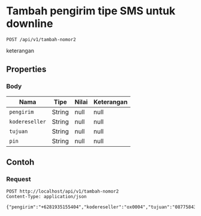 # Tambah pengirim tipe SMS untuk downline
```http
POST /api/v1/tambah-nomor2
```
keterangan
## Properties
### Body
Nama | Tipe | Nilai | Keterangan
--- | --- | --- | ---
<code>pengirim</code> | String | null | null
<code>kodereseller</code> | String | null | null
<code>tujuan</code> | String | null | null
<code>pin</code> | String | null | null
## Contoh
### Request
```http
POST http://localhost/api/v1/tambah-nomor2
Content-Type: application/json

{"pengirim":"+6281935155404","kodereseller":"ox0004","tujuan":"087758437457","pin":"1234"}


```
